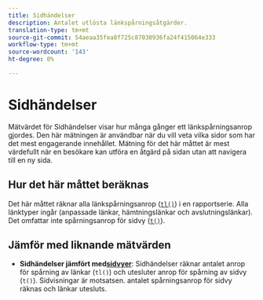 ```yaml
---
title: Sidhändelser
description: Antalet utlösta länkspårningsåtgärder.
translation-type: tm+mt
source-git-commit: 54aeaa35fea8f725c87030936fa24f415064e333
workflow-type: tm+mt
source-wordcount: '143'
ht-degree: 0%

---
```



# Sidhändelser

Mätvärdet för Sidhändelser visar hur många gånger ett länkspårningsanrop gjordes. Den här mätningen är användbar när du vill veta vilka sidor som har det mest engagerande innehållet. Mätning för det här måttet är mest värdefullt när en besökare kan utföra en åtgärd på sidan utan att navigera till en ny sida.

## Hur det här måttet beräknas

Det här måttet räknar alla länkspårningsanrop ([`tl()`](/help/implement/vars/functions/tl-method.md)) i en rapportserie. Alla länktyper ingår (anpassade länkar, hämtningslänkar och avslutningslänkar). Det omfattar inte spårningsanrop för sidvy ([`t()`](/help/implement/vars/functions/t-method.md)).

## Jämför med liknande mätvärden

* **Sidhändelser jämfört med[sidvyer](page-views.md)**: Sidhändelser räknar antalet anrop för spårning av länkar (`tl()`) och utesluter anrop för spårning av sidvy (`t()`). Sidvisningar är motsatsen. antalet spårningsanrop för sidvy räknas och länkar utesluts.
